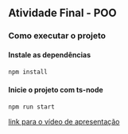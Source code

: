 ## Atividade Final - POO
### Como executar o projeto
#### Instale as dependências
```bash
npm install
```
#### Inicie o projeto com ts-node
```bash
npm run start
```

[link para o vídeo de apresentação](https://drive.google.com/file/d/1o4az-S-IQPkAqwMttnXdY8ydKLnu3P2c/view?usp=sharing)